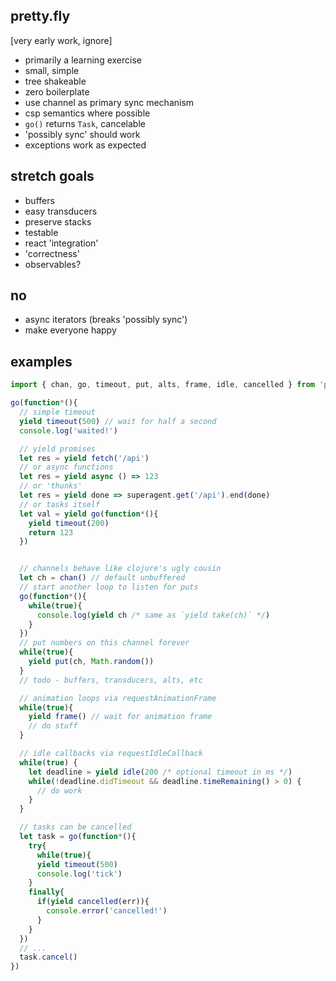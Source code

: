 pretty.fly
---

[very early work, ignore]

- primarily a learning exercise 
- small, simple 
- tree shakeable
- zero boilerplate 
- use channel as primary sync mechanism
- csp semantics where possible
- `go()` returns `Task`, cancelable 
- 'possibly sync' should work
- exceptions work as expected 

stretch goals
---

- buffers
- easy transducers 
- preserve stacks 
- testable 
- react 'integration'
- 'correctness'
- observables?

no
---

- async iterators (breaks 'possibly sync')
- make everyone happy

examples 
---
```jsx
import { chan, go, timeout, put, alts, frame, idle, cancelled } from 'pretty.fly'
```


```jsx
go(function*(){
  // simple timeout 
  yield timeout(500) // wait for half a second 
  console.log('waited!')

  // yield promises 
  let res = yield fetch('/api')
  // or async functions
  let res = yield async () => 123
  // or 'thunks'
  let res = yield done => superagent.get('/api').end(done)
  // or tasks itself 
  let val = yield go(function*(){
    yield timeout(200)
    return 123
  })


  // channels behave like clojure's ugly cousin
  let ch = chan() // default unbuffered 
  // start another loop to listen for puts
  go(function*(){
    while(true){
      console.log(yield ch /* same as `yield take(ch)` */)  
    }    
  })
  // put numbers on this channel forever
  while(true){
    yield put(ch, Math.random())
  }  
  // todo - buffers, transducers, alts, etc 

  // animation loops via requestAnimationFrame
  while(true){
    yield frame() // wait for animation frame
    // do stuff
  }

  // idle callbacks via requestIdleCallback
  while(true) {
    let deadline = yield idle(200 /* optional timeout in ms */)
    while(!deadline.didTimeout && deadline.timeRemaining() > 0) {
      // do work
    }
  }

  // tasks can be cancelled 
  let task = go(function*(){
    try{
      while(true){
      yield timeout(500)
      console.log('tick')      
    }
    finally{
      if(yield cancelled(err)){
        console.error('cancelled!')
      }
    }   
  })
  // ...
  task.cancel()
})
```

